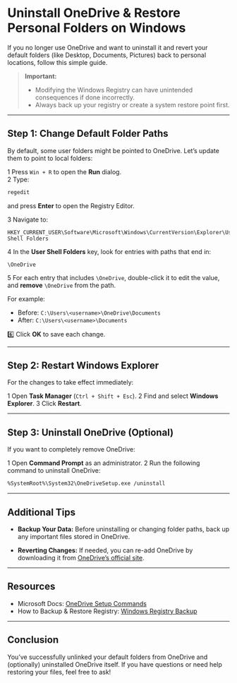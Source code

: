 # Uninstall OneDrive & Restore Personal Folders on Windows

If you no longer use OneDrive and want to uninstall it and revert your default folders (like Desktop, Documents, Pictures) back to personal locations, follow this simple guide.

> **Important:**  
> - Modifying the Windows Registry can have unintended consequences if done incorrectly.  
> - Always back up your registry or create a system restore point first.

---

## Step 1: Change Default Folder Paths

By default, some user folders might be pointed to OneDrive. Let’s update them to point to local folders:

1 Press `Win + R` to open the **Run** dialog.  
2 Type:

```bash
regedit
````

and press **Enter** to open the Registry Editor.

3 Navigate to:

```
HKEY_CURRENT_USER\Software\Microsoft\Windows\CurrentVersion\Explorer\User Shell Folders
```

4️ In the **User Shell Folders** key, look for entries with paths that end in:

```
\OneDrive
```

5️ For each entry that includes `\OneDrive`, double-click it to edit the value, and **remove** `\OneDrive` from the path.

For example:

* Before: `C:\Users\<username>\OneDrive\Documents`
* After: `C:\Users\<username>\Documents`

6️⃣ Click **OK** to save each change.

---

## Step 2: Restart Windows Explorer

For the changes to take effect immediately:

1️ Open **Task Manager** (`Ctrl + Shift + Esc`).
2️ Find and select **Windows Explorer**.
3️ Click **Restart**.

---

## Step 3: Uninstall OneDrive (Optional)

If you want to completely remove OneDrive:

1️ Open **Command Prompt** as an administrator.
2️ Run the following command to uninstall OneDrive:

```bash
%SystemRoot%\System32\OneDriveSetup.exe /uninstall
```

---

## Additional Tips

- **Backup Your Data:** Before uninstalling or changing folder paths, back up any important files stored in OneDrive.

- **Reverting Changes:** If needed, you can re-add OneDrive by downloading it from [OneDrive’s official site](https://onedrive.live.com/about/en-us/download/).

---

## Resources

* Microsoft Docs: [OneDrive Setup Commands](https://learn.microsoft.com/en-us/onedrive/deploy-and-configure-onedrive)
* How to Backup & Restore Registry: [Windows Registry Backup](https://support.microsoft.com/en-us/windows/how-to-back-up-and-restore-the-registry-in-windows-3e5a35f7-5f3f-1f89-e1c5-cd1e81f1f8e5)

---

## Conclusion

You’ve successfully unlinked your default folders from OneDrive and (optionally) uninstalled OneDrive itself.
If you have questions or need help restoring your files, feel free to ask!
